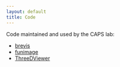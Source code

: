 ```yaml
---
layout: default
title: Code
---
```

Code maintained and used by the CAPS lab:

 * [brevis](http://brevis.us/)
 * [funimage](https://github.com/funimage/funimage)
 * [ThreeDViewer](https://github.com/kephale/ThreeDViewer)
